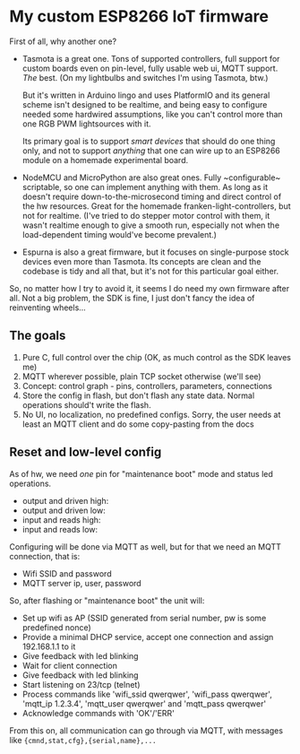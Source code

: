 # My custom ESP8266 IoT firmware

First of all, why another one?

- Tasmota is a great one. Tons of supported controllers, full support for custom boards even on pin-level,
  fully usable web ui, MQTT support. *The* best. (On my lightbulbs and switches I'm using Tasmota, btw.)

  But it's written in Arduino lingo and uses PlatformIO and its general scheme isn't designed to be
  realtime, and being easy to configure needed some hardwired assumptions, like you can't control more than one
  RGB PWM lightsources with it.
  
  Its primary goal is to support _smart devices_ that should do one thing only, and not to support
  _anything_ that one can wire up to an ESP8266 module on a homemade experimental board.

- NodeMCU and MicroPython are also great ones. Fully ~configurable~ scriptable, so one can implement
  anything with them. As long as it doesn't require down-to-the-microsecond timing and direct control
  of the hw resources. Great for the homemade franken-light-controllers, but not for realtime.
  (I've tried to do stepper motor control with them, it wasn't realtime enough to give a smooth run,
  especially not when the load-dependent timing would've become prevalent.)

- Espurna is also a great firmware, but it focuses on single-purpose stock devices even more than Tasmota.
  Its concepts are clean and the codebase is tidy and all that, but it's not for this particular goal either.

So, no matter how I try to avoid it, it seems I do need my own firmware after all. Not a big problem, the SDK is fine,
I just don't fancy the idea of reinventing wheels...


## The goals

1. Pure C, full control over the chip (OK, as much control as the SDK leaves me)
2. MQTT wherever possible, plain TCP socket otherwise (we'll see)
3. Concept: control graph - pins, controllers, parameters, connections
4. Store the config in flash, but don't flash any state data. Normal operations should't write the flash.
5. No UI, no localization, no predefined configs. Sorry, the user needs at least an MQTT client and do some copy-pasting from the docs


## Reset and low-level config

As of hw, we need *one* pin for "maintenance boot" mode and status led operations.

- output and driven high:
- output and driven low:
- input and reads high:
- input and reads low:

Configuring will be done via MQTT as well, but for that we need an MQTT connection, that is:
- Wifi SSID and password
- MQTT server ip, user, password

So, after flashing or "maintenance boot" the unit will:
- Set up wifi as AP (SSID generated from serial number, pw is some predefined nonce)
- Provide a minimal DHCP service, accept one connection and assign 192.168.1.1 to it
- Give feedback with led blinking
- Wait for client connection
- Give feedback with led blinking
- Start listening on 23/tcp (telnet)
- Process commands like 'wifi_ssid qwerqwer', 'wifi_pass qwerqwer', 'mqtt_ip 1.2.3.4', 'mqtt_user qwerqwer' and 'mqtt_pass qwerqwer'
- Acknowledge commands with 'OK'/'ERR'

From this on, all communication can go through via MQTT, with messages like `{cmnd,stat,cfg},{serial,name},...`

